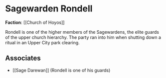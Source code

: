 # Sagewarden Rondell

**Faction**: [[Church of Hoyos]]

Rondell is one of the higher members of the Sagewardens, the elite guards of the upper church hierarchy. The party ran into him when shutting down a ritual in an Upper City park clearing.

## Associates

- [[Sage Darewan]] (Rondell is one of his guards)